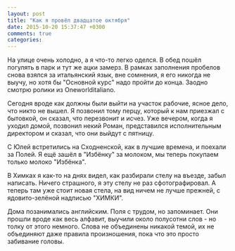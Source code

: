 ```yaml
---
layout: post
title: "Как я провёл двадцатое октября"
date: 2015-10-20 15:37:47 +0300
comments: true
categories: 
---
```

На улице очень холодно, а я что-то легко оделся. В обед пошёл погулять в парк и тут же ацки замерз. В рамках заполнения пробелов снова взялся за итальянский язык, вне сомнения, я его никогда не выучу, но хотя бы "Основной курс" надо пройти до конца. Заодно смотрю ролики из Oneworlditaliano.

Сегодня вроде как должны были выйти на участок рабочие, ясное дело, что никто не вышел. Я позвонил тому перцу, который к нам приезжал с бытовкой, он сказал, что перезвонит и исчез. Уже вечером, когда я уходил домой, позвонил некий Роман, представился исполнительным директором и сказал, что они выйдут с пятницу.

С Юлей встретились на Сходненской, как в лучшие времена, и поехали за Полей. Я ещё зашёл в "Избёнку" за молоком, мы теперь покупаем только молоко "Избёнка".

В Химках я как-то на днях видел, как разбирали стелу на въезде, забыл написать. Ничего страшного, я эту стелу не раз сфотографировал. А теперь там уже стоит новая стела, на вид ничем не лучше прежней, с ядовито-зелёной надписью "ХИМКИ".

Дома позанимались английским. Поля с трудом, но запоминает. Они прошли вроде как весь алфавит, выучили около полусотни слов - но толку от этого немного. Слова не объединены никакой темой, их не объединяют даже правила произношения, пока что это просто забивание головы.